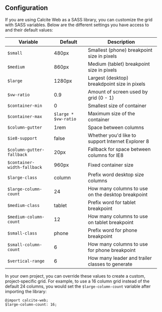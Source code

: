 ## Configuration

If you are using Calcite Web as a SASS library, you can customize the grid with SASS variables. Below are the different settings you have access to and their default values:

| Variable                    | Default              | Description                                       |
| --------------------------- | ------------------   | ------------------------------------------------- |
| `$small`                    | 480px                | Smallest (phone) breakpoint size in pixels        |
| `$medium`                   | 860px                | Medium (tablet) breakpoint size in pixels         |
| `$large`                    | 1280px               | Largest (desktop) breakdpoint size in pixels      |
| `$vw-ratio`                 | 0.9                  | Amount of screen used by grid (0 - 1)             |
| `$container-min`            | 0                    | Smallest size of container                        |
| `$container-max`            | `$large * $vw-ratio` | Maximum size of the container                     |
| `$column-gutter`            | 1rem                 | Space between columns                             |
| `$ie8-support`              | false                | Whether you'd like to support Internet Explorer 8 |
| `$column-gutter-fallback`   | 20px                 | Fallback for space between columns for IE8        |
| `$container-width-fallback` | 960px                | Fixed container size                              |
| `$large-class`              | column               | Prefix word desktop size columns                  |
| `$large-column-count`       | 24                   | How many columns to use on the desktop breakpoint |
| `$medium-class`             | tablet               | Prefix word for tablet breakpoint                 |
| `$medium-column-count`      | 12                   | How many columns to use on tablet breakpoint      |
| `$small-class`              | phone                | Prefix word for phone breakpoint                  |
| `$small-column-count`       | 6                    | How many columns to use for phone breakpoint      |
| `$vertical-range`           | 6                    | How many leader and trailer classes to generate   |


In your own project, you can override these values to create a custom, project-specific grid. For example, to use a 16 column grid instead of the default 24 columns, you would set the `$large-column-count` variable after importing the library:

```
@import calcite-web;
$large-column-count: 16;
```

